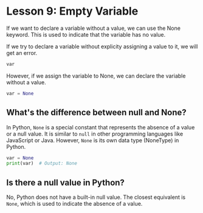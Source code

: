 # Lesson 9: Empty Variable

If we want to declare a variable without a value, we can use the None keyword. This is used to indicate that the variable has no value.

If we try to declare a variable without explicity assigning a value to it, we will get an error.

```python
var
```

However, if we assign the variable to None, we can declare the variable without a value.

```python
var = None
```

## What's the difference between null and None?

In Python, `None` is a special constant that represents the absence of a value or a null value. It is similar to `null` in other programming languages like JavaScript or Java. However, `None` is its own data type (NoneType) in Python.

```python
var = None
print(var)  # Output: None
```

## Is there a null value in Python?
No, Python does not have a built-in null value. The closest equivalent is `None`, which is used to indicate the absence of a value.